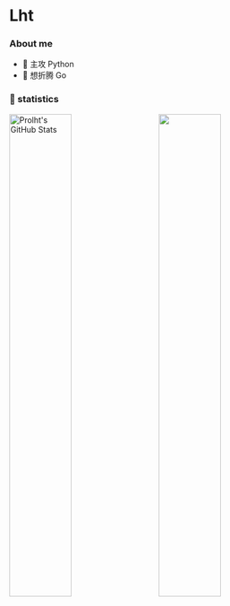 <h1 align="left">Lht</h1>

### About me

- 🔭 主攻 Python
- 🌱 想折腾 Go


### 🙈 statistics

<p>
  <img align="left" width="47%" src="https://github-readme-stats.vercel.app/api?username=Prolht&&show_icons=true&theme=radical&line_height=27&v=5&count_private=true" alt="Prolht's GitHub Stats" />
  <img align="right" width="47%" src="https://github-readme-stats.vercel.app/api/top-langs/?username=Prolht&theme=radical&layout=compact" />
</p>

